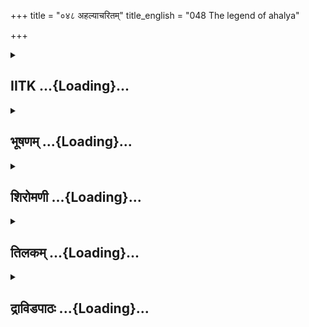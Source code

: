 +++
title = "०४८ अहल्याचरितम्"
title_english = "048 The legend of ahalya"

+++
<div caption="श्रीराम-हरिसीताराममूर्ति-घनपाठिभ्यां वचनम्" class="audioEmbed" src="https://archive.org/download/Ramayana-recitation-Sriram-harisItArAmamUrti-Ghanapaati-v2/Kanda_1/Kanda_1_BK-048-_Ahalya_Charitham.mp3"></div>

<div class="js_include collapsed" newlevelforh1="2" title="IITK" unfilled url="/purANam/rAmAyaNam/audIchya-pAThaH/iitk/1_bAlakANDam/04-mithilAyAtrA/03/048_ahalyAcharitam.md">
<details><summary><h2>IITK ...{Loading}...</h2></summary>

Having received the hospitality of king Sumati, Viswamitra, Rama and
Lakshmana travel towards Mithila. On enquiry by Rama sage Viswamitra
relates the story of Gautama's curse to Ahalya.



### श्लोकः
#### मूलम्
पृष्ट्वा तु कुशलं तत्र परस्परसमागमे।  
कथान्ते सुमतिर्वाक्यं व्याजहार महामुनिम्॥1.48.1॥

#### शब्दार्थः
तत्र there, परस्परसमागमे by mutual gettogether (each of them), सुमतिः Sumati, कुशलम् welfare, पृष्ट्वा having enquired, कथान्ते at the end of conversation, महामुनिम् addressing  great ascetic Visvamitra, वाक्यम् these words, व्याजहार spoke.

#### आङ्ग्लानुवादः
Getting together they enquired one another's health. And then Sumati spoke to the great ascetic (Viswamitra).



### श्लोकः
#### मूलम्
इमौ कुमारौ भद्रं ते देवतुल्यपराक्रमौ।  
गजसिंहगती वीरौ शार्दूलवृषभोपमौ॥1.48.2॥  
पद्मपत्रविशालाक्षौ खड्गतूणी धनुर्धरौ।  
अश्विनाविव रूपेण समुपस्थितयौवनौ॥1.48.3॥  
यदृच्छयैव गां प्राप्तौ देवलोकादिवामरौ।  
कथं पद्भ्यामिह प्राप्तौ किमर्थं कस्य वा मुने॥1.48.4॥

#### शब्दार्थः
मुने O Sage Visvamitra, ते भद्रम् prosperity to you, देवतुल्यपराक्रमौ possessed of prowess equal to that of celestial beings, गजसिंहगती possessed of the gait of elephant or a lion, वीरौ heroic, शार्दूलवृषभोपमौ resembling tiger or bull in appearance, पद्मपत्रविशालाक्षौ having expansive eyes like lotuspetals, खड्गतूणी धनुर्धरौ armed with scimitars, bows and quivers, रूपेण in beauty, अश्विनाविव like Ashvins, समुपस्थितयौवनौ attained their youth,       देवलोकात् from celestial world, यदृच्छयैव by their own free will, (casually), गाम् the earth, प्राप्तौ having reached, अमराविव like devatas, इमौ these two, कुमारौ youths, इह here, पद्भ्याम् on foot, कथम् how, किमर्थम् for what purpose, (अनु)प्राप्तौ have reached, कस्य वा to whom they belong.

#### आङ्ग्लानुवादः
"O Sage, wish you well Who are these two youths who seem to possess the  prowess of celestial beings. They walk with the gait of an elephant or a lion. They are courageous like tiger or a bull. Their large eyes are like lotuspetals. They are armed with scimitars, bows and quivers. They are young and handsome like Aswinikumaras dropped from heaven casually. Whose sons are they? How did they  come here on foot? With what purpose?



### श्लोकः
#### मूलम्
भूषयन्ताविमं देशं चन्द्रसूर्याविवाम्बरम्।  
परस्परस्य सदृशौ प्रमाणेङ्गितचेष्टितैः॥1.48.5॥  
किमर्थं च मुनिश्रेष्ठ सम्प्राप्तौ दुर्गमे पथि।  
वरायुधधरौ वीरौ श्रोतुमिच्छामि तत्त्वतः॥1.48.6॥

#### शब्दार्थः
मुनिश्रेष्ठ O Great ascetic, प्रमाणेङ्गितचेष्टितैः in personality, in expressions and gestures,  परस्परस्य each other, सदृशौ resemble, चन्द्रसूर्यौ Moon and Sun, अम्बरमिव in the sky, इमम् this, देशम् country, भूषयन्तौ adorning, वरायुधधरौ holding excellent weapons, वीरौ heroes, दुर्गमे difficult to traverse, पथि paths, किमर्थम् for what purpose, सम्प्राप्तौ have come, तत्त्वतः truly, श्रोतुम् to listen, इच्छामि I am desirous.

#### आङ्ग्लानुवादः
O Great ascetic they resemble each other in personality, expression and gestures. They adorn this land like Sun and moon in the sky holding excellent weapons. These heroes have trodden paths difficult to traverse. For what purpose have they come? I want to hear clearly".



### श्लोकः
#### मूलम्
तस्य तद्वचनं श्रुत्वा यथावृत्तं न्यवेदयत्।  
सिद्धाश्रमनिवासं च राक्षसानां वधं तथा॥1.48.7॥

#### शब्दार्थः
तस्य his, तत् वचनम् those words, श्रुत्वा having listened, सिद्धाश्रमनिवासम् च their stay at Siddha ashrama, तथा and, राक्षसानाम् rakshasas, वधम् slaying, यथावृत्तम् all that had actually happened, न्यवेदयत् related.

#### आङ्ग्लानुवादः
On hearing his words, he (Viswamitra) related all about their stay at Siddhashrama and the slaying of rakshasas.



### श्लोकः
#### मूलम्
विश्वामित्रवचश्श्रुत्वा राजा परमहर्षितः।  
अतिथी परमौ प्राप्तौ पुत्रौ दशरथस्य तौ॥1.48.8॥  
पूजयामास विधिवत्सत्कारार्हौ महाबलौ।

#### शब्दार्थः
राजा king Sumati, विश्वामित्रवचः words of Visvamitra, श्रुत्वा having listened, परमहर्षितः exceedingly delighted, परमौ distinguished, अतिथी two guests, प्राप्तौ having arrived, सत्कारार्हौ worthy of honours, महाबलौ highly valiant, तौ दशरथस्य पुत्रौ those two sons of Dasaratha, विथिवत् in accordance with tradition, पूजयामास extended hospitality.

#### आङ्ग्लानुवादः
After hearing Viswamitra, the king (Sumati) got exceedingly delighted and extended  
hospitality in accordance with tradition to the highly valiant sons of Dasaratha, the distinguished guests worthy of honour.



### श्लोकः
#### मूलम्
ततः परमसत्कारं सुमतेः प्राप्य राघवौ॥1.48.9॥  
उष्य तत्र निशामेकां जग्मतुर्मिथिलां ततः ।

#### शब्दार्थः
राघवौ Rama and Lakshmana, ततः from that, सुमतेः king Sumati, परमसत्कारम् great honours, प्राप्य having obtained, तत्र there, एकाम् one, निशाम् night, उष्य having stayed, ततः thereafter, मिथिलाम् towards Mithila, जग्मतुः set out.

#### आङ्ग्लानुवादः
The descendants of Raghu (Rama and Lakshmana) having received great honour from Sumati, stayed there one night and thereafter set out for Mithila.



### श्लोकः
#### मूलम्
तान् दृष्ट्वा मुनयस्सर्वे जनकस्य पुरीं शुभाम्॥1.48.10॥  
साधु साध्विति शंसन्तो मिथिलां समपूजयन्।

#### शब्दार्थः
सर्वे all, मुनयः ascetics, जनकस्य Janaka's, ताम् that, शुभाम् auspicious, पुरीम् city, दृष्ट्वा having seen, साधु साधु इति excellent, excellent, शंसन्तः admiring, मिथिलाम् Mithila, समपूजयन् worshipped.

#### आङ्ग्लानुवादः
All the ascetics, having seen that auspicious city of Janaka worshipfully admired Mithila saying, 'Excellent, Excellent'



### श्लोकः
#### मूलम्
मिथिलोपवने शून्यमाश्रमं दृश्य राघवः॥1.48.11॥  
पुराणं निर्जनं रम्यं पप्रच्छ मुनिपुङ्गवम्।

#### शब्दार्थः
राघवः Rama, मिथिलोपवने in a grove near Mithila, पुराणम् oldest, निर्जनम् uninhabited, रम्यम् beautiful, शून्यम् deserted, आश्रमम् hermitage, दृश्य having seen, मुनिपुङ्गवम् foremost of ascetics, पप्रच्छ enquired.

#### आङ्ग्लानुवादः
At the sight of an old uninhabited, beautiful and desolate hermitage in a grove near Mithila, the descendant of the Raghus enquired of the foremost among the ascetics  
(Viswamitra)ः



### श्लोकः
#### मूलम्
श्रीमदाश्रमसङ्काशं किन्न्विदं मुनिवर्जितम्॥1.48.12॥  
ज्ञातुमिच्छामि भगवन् कस्यायं पूर्वमाश्रमः।

#### शब्दार्थः
भगवन् O Venerable one, श्रीमत् propitious, आश्रमसङ्काशम् looking like a hermitage, मुनिवर्जितम् deserted by ascetics, इदम् this, किं नु what could be? पूर्वम् formerly, अयम् this, आश्रमः hermitage, कस्य whose?, ज्ञातुम् to know, इच्छामि I am desirous.

#### आङ्ग्लानुवादः
"O Venerable one I wish to know why this auspicios looking hermitage was deserted by ascetics? To whom did this belong in the past."



### श्लोकः
#### मूलम्
तच्छ्रुत्वा राघवेणोक्तं वाक्यं वाक्यविशारदः॥1.48.13॥  
प्रत्युवाच महातेजा विश्वामित्रो महामुनिः।

#### शब्दार्थः
वाक्यविशारदः proficient in speech, महातेजाः highly lustrous, विश्वामित्रः Visvamitra, राघवेण by Rama, उक्तम् spoken, वाक्यम् words, श्रुत्वा having listened, प्रत्युवाच replied.

#### आङ्ग्लानुवादः
Eloquent and brilliant Viswamitra, replied to the descendant of the Raghus sayingः



### श्लोकः
#### मूलम्
हन्त ते कथयिष्यामि श्रुणु तत्त्वेन राघव॥1.48.14॥  
यस्येदमाश्रमपदं शप्तं कोपान्महात्मना।

#### शब्दार्थः
राघव O Rama, महात्मना magnanimous (by whom), कोपात् out of wrath, शप्तम् cursed, इदम् this, आश्रमपदम् hermitage, यस्य whose, तत्त्वेन truthfully, ते to you, कथयिष्यामि I shall tell,  श्रृणु you may listen, हन्त oh

#### आङ्ग्लानुवादः
"O Descendant of the Raghus I shall tell all you about this hermitage cursed by the wrath of a great man.



### श्लोकः
#### मूलम्
गौतमस्य नरश्रेष्ठ पूर्वमासीन्महात्मनः॥1.48.15॥  
आश्रमो दिव्यसङ्काशस्सुरैरपि सुपूजितः।

#### शब्दार्थः
नरश्रेष्ठ O Best among men, Rama, दिव्यसङ्काशः resembling celestial hermitage, सुरैरपि even by devatas, सुपूजितः well honoured, आश्रमः hermitage, पूर्वम् formerly, महात्मनः of the illustrious, गौतमस्य आसीत् belonged to Gautama.

#### आङ्ग्लानुवादः
O Best among men this hermitage resembling a celestial retreat and wellhonoured even by devatas  once belonged to illustrious Gautama.



### श्लोकः
#### मूलम्
स चेह तप आतिष्ठदहल्यासहितः पुरा॥1.48.16॥  
वर्षपूगाननेकांश्च राजपुत्र महायशः।

#### शब्दार्थः
महायशः highly renowned, राजपुत्र prince, पुरा in ancient times, सः he, अहल्यासहितः in the  company of Ahalya, अनेकान् several, वर्षपूगान् series of years, इह here, तपः austerities, अतिष्ठत् practised.

#### आङ्ग्लानुवादः
O Highly renowned prince it was here in ancient times that Gautama in the company of Ahalya practised austerities for several years.



### श्लोकः
#### मूलम्
तस्यान्तरं विदित्वा तु सहस्राक्षश्शचीपतिः॥1.48.17॥  
मुनिवेषधरोऽहल्यामिदं वचनमब्रवीत्।

#### शब्दार्थः
शचीपतिः consort of Sachi, सहस्राक्षः Indra, तस्य his, अन्तरम् opportunity, विदित्वा having found, मुनिवेषधरः assuming the disguise of ascetic, अहल्याम् addressing Ahalya, इदम् वचनम् these words, अब्रवीत् said.

#### आङ्ग्लानुवादः
The thousandeyed Indra, consort of Sachi, having found an opportunity (during the absence of the ascetic), assumed the guise of the ascetic (Gautama) and said to Ahalyaः



### श्लोकः
#### मूलम्
ऋतुकालं प्रतीक्षन्ते नार्थिनस्सुसमाहिते।1.48.18  
सङ्गमं त्वहमिच्छामि त्वया सह सुमध्यमे॥

#### शब्दार्थः
सुसमाहिते O Highly beautiful one (with symmetrical limbs), अर्थिनः passionate seekers, ऋतुकालम् a period when women become fresh after menstruation, न प्रतीक्षन्ते would not await, सुमध्यमे O Woman beautiful waist, अहम् I, त्वया सह with you, सङ्गमम् union, इच्छामि am desiring.

#### आङ्ग्लानुवादः
'O most beautiful one those overtaken by passion would not await the completion of the menstrual period (favourable for copulation). O woman of fine waist I desire union with you.'



### श्लोकः
#### मूलम्
मुनिवेषं सहस्राक्षं विज्ञाय रघुनन्दन।1.48.19  
मतिं चकार दुर्मेधा देवराजकुतूहलात्॥

#### शब्दार्थः
रघुनन्दन O Rama, दुर्मेधाः evilintentioned, मुनिवेषम् in the guise of ascetic, सहस्राक्षम् Indra, विज्ञाय knowing, देवराजकुतूहलात् out of inclination towards the king of celestials, मतिं चकार consented.

#### आङ्ग्लानुवादः
O Delight of the Raghus the evilintentioned Ahalya, inclined towards the king of the  
celestials and  knowing him to be the thousandeyed Indra in the guise of the ascetic, consented for the union.



### श्लोकः
#### मूलम्
अथाब्रवीत् नरश्रेष्ठ कृतार्थेनान्तरात्मना।1.48.20॥  
कृतार्थाऽस्मि सुरश्रेष्ठ गच्छ शीघ्रमितः प्रभो।  
आत्मानं मां च देवेश सर्वदा रक्ष गौतमात्।1.48.21॥

#### शब्दार्थः
नरश्रेष्ठ O Foremost of men, अथ afterwards, कृतार्थेन having achieved the purpose, अन्तरात्मना whole heartedly, अब्रवीत् spoke, सुरश्रेष्ठ O Chief of celestials, कृतार्था अस्मि I have  succeeded in my desire, प्रभो O Lord, इतः from here, शीघ्रम् quickly, गच्छ go, देवेश O Lord of celestials, आत्मानं च yourself, मां च also me, सर्वदा in all respects, गौतमात् from Gautama, रक्ष protect.

#### आङ्ग्लानुवादः
O Foremost of men with her heart's desire fulfilled, Ahalya saidः "O Chief of the  
celestials I'm satisfied. O Lord, quit this placeः O Lord of cthe gods, protect yourself and also me from Gautama in all respects."



### श्लोकः
#### मूलम्
इन्द्रस्तु प्रहसन् वाक्यमहल्यामिदमब्रवीत्।  
सुश्रोणि परितुष्टोऽस्मि गमिष्यामि यथाऽगतम्।1.48.22॥

#### शब्दार्थः
इन्द्रस्तु Indra, प्रहसन् smilingly, अहल्याम् addressing Ahalya, इदम् वाक्यम् these words, अब्रवीत् spoke, सुश्रोणि one with lovely hips, परितुष्टः अस्मि I am gratified, यथागतम् in the way I have come, गमिष्यामि I shall go.

#### आङ्ग्लानुवादः
Indra smilingly said to Ahalya, 'O One with lovely hips, I am  gratified. I shall go away the way I have come'.



### श्लोकः
#### मूलम्
एवं सङ्गम्य तु तया निश्चक्रामोटजात्ततः॥  
स सम्भ्रमात्त्वरन् राम शङ्कितो गौतमं प्रति।1.48.23॥

#### शब्दार्थः
राम O Rama, एवम् in this way, तया with her, सङ्गम्य having united, सः he, सम्भ्रमात् out of fear, त्वरन् quickly, गौतमं प्रति about Gautama, शङ्कितः having apprehension, उटजात्    (ततः) from leafy hut, निश्चक्राम came out.

#### आङ्ग्लानुवादः
O Rama he (Indra) came out of the leafhut quickly after his union with her, apprehensive of Gautama.



### श्लोकः
#### मूलम्
गौतमं तं ददर्शाथ प्रविशन्तं महामुनिम्।  
देवदानवदुर्धर्षं तपोबलसमन्वितम्॥1.48.24॥  
तीर्थेंदकपरिक्लिन्नं दीप्यमानमिवानलम्।  
गृहीतसमिधं तत्र सकुशं मुनिपुङ्गवम्॥1.48.25॥

#### शब्दार्थः
अथ subsequently, देवदानवदुर्धर्षम् unassilable by devatas and danavas, तपोबलसमन्वितम् endowed with power of ascetism, तीर्थेंदकपरिक्लिन्नम् drenched with by sacrifical waters, अनलमिव like flaming fire, दीप्यमानम् shining, गृहीतसमिधम् carrying sacrificial fuel sticks,  सकुशम् along with Kusha grass, मुनिपुङ्गवम् preeminent among sages, गौतमं महामुनिम् great ascetic Gautama, तत्र there, प्रविशन्तम् entering, ददर्श beheld.

#### आङ्ग्लानुवादः
Subsequently, Indra beheld the great ascetic Gautama, unassailable by devatas and danavas, endowed with the power of ascetism, drenched with sacrifical waters,  shining like flaming fire, carrying sacrificial firewood and Kusha grass and preeminent  among sages, entering that leaf hut.



### श्लोकः
#### मूलम्
दृष्ट्वा सुरपतिस्त्रस्तो विवर्णवदनोऽभवत्।  
अथ दृष्ट्वा सहस्राक्षं मुनिवेषधरं मुनिः॥1.48.26॥  
दुर्वृत्तं वृत्तसम्पन्नो रोषाद्वचनमब्रवीत्।

#### शब्दार्थः
सुरपतिः Devendra, दृष्ट्वा having seen, त्रस्तः afraid of, विवर्णवदनः pale faced, अभवत् became, अथ thereafter, वृत्तसम्पन्नः wellbehaved, मुनिः sage, मुनिवेषधरम् in the guise of an ascetic, दुर्वुत्तम् illbehaved, सहस्राक्षम् Indra, दृष्ट्वा having seen, रोषात् with  enrangement, वचनम् words, अब्रवीत् spoke.

#### आङ्ग्लानुवादः
On seeing him, the face of the Lord of the gods (Indra) turned pale with fear. Having seen the wicked Indra with a thousandeyed in the guise of an ascetic the gentle sage Gautama got enraged and saidः



### श्लोकः
#### मूलम्
मम रूपं समास्थाय कृतवानसि दुर्मते॥1.48.27॥  
अकर्तव्यमिदं तस्माद्विफलस्त्वं भविष्यसि।

#### शब्दार्थः
दुर्मते O Wicked natured one, मम my, रूपम् form, समास्थाय assuming, इदम् this, अकर्तव्यम्  an act which should not be done, कृतवान् असि have done, तस्मात् for that reason, त्वम् you, विफलः devoid of scrotum, भविष्यसि will become.

#### आङ्ग्लानुवादः
"O Wicked natured one assuming my form you have done a forbidden act. For that reason you shall be devoid of  scrotum.



### श्लोकः
#### मूलम्
गौतमेनैवमुक्तस्य सरोषेण महात्मना॥1.48.28॥  
पेततुर्वृषणै भूमौ सहस्राक्षस्य तत्क्षणात्।

#### शब्दार्थः
सरोषेण with wrath, महात्मना by the eminent, गौतमेन by Gautama, एवम् in  this way, उक्तस्य have been uttered, सहस्राक्षस्य Indra, वृषणौ testacles, तत्क्षणात् immediately, भूमौ on earth, पेततुः dropped.

#### आङ्ग्लानुवादः
Cursed thus out of anger by eminent Gautama the  testicles of Indra immediately dropped down on the earth.



### श्लोकः
#### मूलम्
तथा शप्त्वा स वै शक्रमहल्यामपि शप्तवान्॥1.48.29॥  
इह वर्षसहस्राणि बहूनि त्वं निवत्स्यसि।  
वायुभक्षा निराहारा तप्यन्ती भस्मशायिनी॥1.48.30॥  
अदृश्या सर्वभूतानां आश्रमेऽस्मिन्निवत्स्यसि।

#### शब्दार्थः
सः he (the sage), शक्रम् that Indra, तथा in that manner, शप्त्वा having cursed, अहल्यामपि Ahalya also, शप्तवान् had cursed, त्वम् you, इह here, बहूनि many, वर्षसहस्राणि thousands of years, निवत्स्यसि you will live here, वायुभक्षा subsisting on air, निराहारा without food, भस्मशायिनी lying on ashes, तप्यन्ती doing penance, सर्वभूतानाम् to all being, अदृश्या invisible,  अस्मिन् in this, आश्रमे Ashrama, निवत्स्यति you will stay on.

#### आङ्ग्लानुवादः
Having thus cursed Indra, he also cursed Ahalyaः 'You will be staying here for thousands of years without food and subsisting on air, lying down in ashes, doing penance, without being seen by any living beings in this ashrama'.



### श्लोकः
#### मूलम्
यदा चैतद्वनं घोरं रामो दशरथात्मजः॥1.48.31॥  
आगमिष्यति दुर्धर्षस्तदा पूता भविष्यसि।

#### शब्दार्थः
दशरथात्मजः son of Dasaratha, दुर्धर्षः unassailable, रामः Rama, यदा when, घोरम् dreadful,  एतत् वनम् this forest, आगमिष्यति will come, तदा then, पूता भविष्यसि you will be purified.

#### आङ्ग्लानुवादः
'When the son of Dasaratha, the unassailable Rama enters this dreadful forest, you will be cleansed (of this sin)'.



### श्लोकः
#### मूलम्
तस्यातिथ्येन दुर्वुत्ते लोभमोहविवर्जिता॥1.48.32॥  
मत्सकाशे मुदा युक्ता स्वं वपुर्धारयिष्यसि।

#### शब्दार्थः
दुर्वुत्ते O Wicked natured one, तस्य forhim (Rama), आतिथ्येन by offering hospitality, लोभमोह      विवर्जिता without covetousness and passion, मुदा with joy, युक्ता endowed, मत्सकाशे in my proximity, स्वम् your present, वपुः body, धारयिष्यसि you will regain (assume).

#### आङ्ग्लानुवादः
'O Wickednatured one by offering hospitality to Rama, without covetousness and passion, you will happily live with me by regaining your present form'.



### श्लोकः
#### मूलम्
एवमुक्त्वा महातेजा गौतमो दुष्टचारिणीम्॥1.48.33॥  
इममाश्रममुत्सृज्य सिद्धचारणसेविते।  
हिमवच्छिखरे पुण्ये तपस्तेपे महातपाः॥1.48.34॥

#### शब्दार्थः
महातेजाः highly powerful, महातपाः sage having rigid austerities, गौतमः Gautama, दुष्टचारिणीम् possessing bad character, एवम् in this way, उक्त्वा having spoken, इमम् this, आश्रमम् hermitage, उत्सृज्य abandoning, सिद्धचारणसेविते served by Siddhas and Charins, पुण्ये holy, हिमवच्छिखरे peaks of Himavat mountain, तपः austerities, तेपे performed.

#### आङ्ग्लानुवादः
"Highly powerful Gautama who had performed rigid austerities thus cursed the wicked Ahalya and left this hermitage, for the peaks of Himavat mountain served by siddhas and charanas. Here he performed austerities"(said Viswamitra).  

### समाप्तिः
 श्रीमद्रामायणे वाल्मीकीय आदिकाव्ये बालकाण्डे अष्टचत्वारिंशस्सर्गः॥  
Thus ends the fortyeighth sarga of Balakanda of the holy Ramayana the first epic composed by sage Valmiki.

</details>
</div>
<div class="js_include collapsed" newlevelforh1="2" title="भूषणम्" unfilled url="/purANam/rAmAyaNam/audIchya-pAThaH/TIkA/bhUShaNa_iitk/1_bAlakANDam/04-mithilAyAtrA/03/048_ahalyAcharitam.md">
<details><summary><h2>भूषणम् ...{Loading}...</h2></summary>



पृष्ट्वा तु कुशलं तत्र परस्परसमागमे ।  

कथान्ते सुमतिर्वाक्यं व्याजहार महामुनिम्  ॥  १।४८।१  ॥   

अथ रामस्य परमपावनत्वं दर्शयत्यष्टचत्वारिंशे--पृष्ट्वा त्वित्यादि ।
परस्परेत्यविभक्तिकनिर्देशः । परस्परं कुशलं पृष्ट्वा कथान्ते तदुत्तरान्ते
इति योजना  ॥  १।४८।१  ॥   

  

इमौ कुमारौ भद्रं ते देवतुल्यपराक्रमौ ।  

गजसिंहगती वीरौ शार्दूलवृषभोपमौ  ॥  १।४८।२  ॥   

पद्मपत्रविशालाक्षौ ख्ाड्गतूणीधनुर्द्धरौ ।  

अश्विनाविव रूपेण समुपस्थितयौवनौ  ॥  १।४८।३  ॥   

यदृच्छयैव गां प्राप्तौ देवलोकादिवामरौ ।  

कथं पद्भ्यामिह प्राप्तौ किमर्थं कस्य वा मुने  ॥  १।४८।४  ॥   

भूषयन्ताविमं देशं चन्द्रसूर्याविवाम्बरम् ।  

परस्परस्य सदृशौ प्रमाणेङ्गितचेष्टितैः  ॥  १।४८।५  ॥   

किमर्थं च नरश्रेष्ठौ सम्प्राप्तौ दुर्गमे पथि ।  

वरायुधधरौ वीरौ श्रोतुमिच्छामि तत्त्वतः  ॥  १।४८।६  ॥   

इमावित्यादिपञ्चश्लोकी । इमौ कुमारौ को ऽयं कुमारभाव इति विस्मयते ।
दृष्टिदोषो माभूदित्याह--भद्रं त इति । देवतुल्यपराक्रमौ
संस्थानविशेषदर्शनेन नूनमेतौ विष्णुतुत्यपराक्रमाविति मन्यामहे । गजसिंहगती
वीरौ शार्दूलवृषभोपमौ । चतुर्गतित्वमुच्यते, गाम्भीर्यगमने गजतुल्यौ,
पराभिभवनार्हगमने सिंहतुल्यौ, भयङ्करगमने शार्दूलतुल्यौ, सगर्वगमने
वृषभसदृशावित्यर्थः । विशेषेण रावयतः शत्रूनिति वीरौ, अनुभवितृ़णां
विरोधिनिवर्तकावित्यर्थः । पद्मपत्रविशालाक्षौ द्रष्टृ़णामाकर्षकावयवविशेषौ
। नयनसौन्दर्यं हि लावण्यपरमकाष्ठा । खड्गतूणीधनुर्धराविति आभरणकोटौ
आयुधकोटौ च एषामन्तर्भावः । अश्विनाविव रूपेण--रूपवत्सु अश्विनौ प्रसिद्धौ
। रूपेणासाधारणधर्मेण ताविवस्थितौ । समुपस्थितयौवनौ रूपानुरूपं
प्रादुर्भवद्यौवनौ । यदृच्छयैव भाग्यवशादेव । देवलोकाद् गां भुवं प्राप्तौ
अमरौ कौचिद्देवविशेषाविव स्थितौ, तेजसा देवकुमारतुल्यावित्यर्थः ।
एतत्तेजोविशेषविलोकनेनैतौ मर्त्यावपि अमर्त्याविति प्रतिभातीति भावः । कथं
पद्भ्याम् इह प्राप्तौ अतीव कोमलाभ्यां पद्भ्यामिह दुर्गमे पथि कथं
प्राप्तावित्युदरं परिस्पृशति । किमर्थम्
एतद्रूपदर्शनेनैवावाप्तसमस्तकामाविति निश्चिनुमः, कस्य वा पुत्रावित्यर्थः
। यद्वा कस्य पुरुषस्य कतमप्रयोजनाय इह प्राप्तावित्यर्थः । मुने सर्वज्ञो
भवान् इममर्थं जानात्येवेत्यर्थः । चन्द्रसूर्यावम्बरमिव इमं देशं भूषयन्तौ
शैत्यप्रतापाभ्यामुभावपि चन्द्रसूर्यतुल्यौ । अयं लोको विष्णुपदमासीदिति
भावः । भूषयन्तौ निजतेजसेति भावः । प्रमाणं शरीरौन्नत्यादि, इङ्गितं
अन्तर्गतभावसूचकस्मितादि, चेष्टितं गमनभाषणविलोकनादि एतैः परस्परसदृशौ
तुल्यपुरुषान्तराभावात् । नरश्रेष्ठावपि दुर्गमे पथि किमर्थं सम्प्राप्तौ ।
पूर्वं पद्भ्यां कथं प्राप्तावित्युक्तम्, सम्प्रति दुर्गमं वनं किमर्थं
प्राप्तावित्युच्यते । वरायुधधरौ आयुधश्रेष्ठधनुरादिधरौ, पूर्वमाभरणान्वयेन
खड्गादिकमुक्तम् । इदानीं तान्येवायुधतयोच्यन्ते । यद्वा पूर्वोक्तानां
वरायुधत्वमुच्यते । वीरौ वीर्ययुक्तौ । पूर्वं वीरशब्दो ऽन्यथा व्याख्यातः
। श्रोतुमिछामि तत्त्वतः, यद्यपि राजपुत्रौ कस्यचिद्विघ्नस्य शान्तये
आगताविति सामान्यतो जानामि तथापि विशेषतो ज्ञातुमिच्छामीत्यर्थः  ॥  १।४८।२६
 ॥   

  

तस्य तद्वचनं श्रुत्वा यथावृत्तं न्यवेदयत् ।  

सिद्धाश्रमनिवासं च राक्षसानां वधं तथा  ॥  १।४८।७  ॥   

तस्येति । स्वस्य सिद्धाश्रमनिवासं तत्र स्वयज्ञविघ्नकरराक्षसानामेताभ्यां
वधम्, चकारादिमौ दशरथकुमारौ हरधनुर्दर्शनाय मिथिलां गच्छत
इत्येतत्समुच्चीयते । एतत्सर्वं यथावृत्तमब्रवीदिति योजना  ॥  १।४८।७  ॥   

  

विश्वामित्रवचः श्रुत्वा राजा परमहर्षितः ।  

अतिथी परमौ प्राप्तौ पुत्रौ दशरथस्य तौ ।  

पूजयामास विधिवत् सत्कारार्हौ महाबलौ  ॥  १।४८।८  ॥   

विश्वामित्रेति सार्द्धश्लोकः  ॥  १।४८।८  ॥   

  

ततः परमसत्कारं सुमतेः प्राप्य राघवौ ।  

उष्य तत्र निशामेकां जग्मतुर्मिथिलां ततः  ॥  १।४८।९  ॥   

तत इति । उष्य उषित्वा । ततः प्रातःकाले । मिथिलां प्रति इति शेषः  ॥ 
१।४८।९  ॥   

  

तान् दृष्ट्वा मुनयः सर्वे जनकस्य पुरीं शुभाम् ।  

साधु साध्विति शंसन्तो मिथिलां समपूजयन्  ॥  १।४८।१०  ॥   

तानिति । तान् मिथिलां प्रति प्रस्थितान् रामादीन् । पूजाप्रकारः साधु
साध्विति  ॥  १।४८।१०  ॥   

  

मिथिलोपवने तत्र आश्रमं दृश्य राघवः ।  

पुराणं निर्जनं रम्यं पप्रच्छ मुनिपुङ्गवम्  ॥  १।४८।११  ॥   

मिथिलेति । मिथिलाया उप समीपे वर्तमानं वनं मिथिलोपवनं तस्मिन् ।
शून्यम्(?) उटजसंस्थानरहितम् । दृश्य दृष्ट्वा  ॥  १।४८।११  ॥   

  

श्रीमदाश्रमसङ्काशं किं न्विदं मुनिवर्ज्जितम् ।  

श्रोतुमिच्छामि भगवन् कस्यायं पूर्व आश्रमः  ॥  १।४८।१२  ॥   

श्रीमदिति । आश्रमसङ्काशम् आश्रमवद्भासमानम् । किन्विदमित्यस्य विवरणं
कस्यायमिति  ॥  १।४८।१२  ॥   

  

तच्छ्रुत्वा राघवेणोक्तं वाक्यं वाक्यविशारदः ।  

प्रत्युवाच महातेजा विश्वामित्रो महामुनिः  ॥  १।४८।१३  ॥   

तदिति  ॥  १।४८।१३  ॥   

  

हन्त ते कथयिष्यामि शृणु तत्त्वेन राघव ।  

यस्यैतदाश्रमपदं शप्तं कोपान्महात्मना  ॥  १।४८।१४  ॥   

हन्तेति । अहल्यानुग्रहहेतुकालस्मृतिजसन्तोषे हन्तेति । महात्मना
कोपाच्छप्तं प्राप्तशापम् । इदमाश्रमपदं यस्य भवति तं कथयिष्यामि तत्त्वेन
शृणु  ॥  १।४८।१४  ॥   

  

गौतमस्य नरश्रेष्ठ पूर्वमासीन्महात्मनः ।  

आश्रमो दिव्यसङ्काशः सुरैरपि सुपूजितः  ॥  १।४८।१५  ॥   

गौतमस्येति । दिव्यसङ्काशः दिव्यत्वेन भासमानः  ॥  १।४८।१५  ॥   

  

स चेह तप आतिष्ठदहल्यासहितः पूरा ।  

वर्षपूगाननेकांश्च राजपुत्र महायशः  ॥  १।४८।१६  ॥   

स चेति । वर्षपूगान् वर्षसमूहान्  ॥  १।४८।१६  ॥   

  

तस्यान्तरं विदित्वा तु सहस्राक्षः शचीपतिः ।  

मुनिवेषधरो ऽहल्यामिदं वचनमब्रवीत्  ॥  १।४८।१७  ॥   

तस्येति । अन्तरं मुनिरहितकालम् । मुनिवेषधरः गौतमवेषधरः  ॥  १।४८।१७  ॥   

  

ऋतुकालं प्रतीक्षन्ते नार्थिनः सुसमाहिते ।  

सङ्गमं त्वहमिच्छामि त्वया सह सुमध्यमे  ॥  १।४८।१८  ॥   

ऋत्विति । ऋतुकालं "षोडशर्तुर्निशास्त्रीणाम्" इत्युक्तकालम् । अर्थिनः
कामाद्भोगार्थिनः । अनृतुकालत्वान्नायमवसर इत्यहल्यया
प्रतिषिद्धमित्यवगम्यते । सुसमाहिते सम्यक् ब्रह्मणा निर्मिते
अतिसुन्दरीत्यर्थः  ॥  १।४८।१८  ॥   

  

मुनिवेषं सहस्राक्षं विज्ञाय रघुनन्दन ।  

मतिं चकार दुर्मेधा देवराजकुतूहलात्  ॥  १।४८।१९  ॥   

मुनीति । सहस्राक्षं विज्ञाय कदाचिदपि मुनिनैवमर्थनाभावादन्यस्यात्र
प्रवेष्टुमशक्तेरिन्द्रस्यैवात्मनि बहुकालमभिलाषश्रवणाच्चेति भावः  ॥ 
१।४८।१९  ॥   

  

अथाब्रवीत्सुरश्रेष्ठं कृतार्थेनान्तरात्मना ।  

कृतार्थास्मि सुरश्रेष्ठ गच्छ शीघ्रमितः प्रभो  ॥  १।४८।२०  ॥   

अथेति । कृतार्थेन सन्तुष्टेनेत्यर्थः । अन्तरात्मना मनसा उपलक्षिता  ॥ 
१।४८।२०  ॥   

  

आत्मानं मां च देवेश सर्वदा रक्ष मानद ।  

इन्द्रस्तु प्रहसन् वाक्यमहल्यामिदमब्रवीत्  ॥  १।४८।२१  ॥   

आत्मानमिति । रक्ष अप्रकाशगमनादिति भावः  ॥  १।४८।२१  ॥   

  

सुश्रोणि परितुष्टो ऽस्मि गमिष्यामि यथागतम्  ॥  १।४८।२२  ॥   

सुश्रोणीत्यर्द्धम्  ॥  १।४८।२२  ॥   

  

एवं सङ्गम्य तु तया निश्चक्रामोटजात्ततः ।  

स सम्भ्रमात्त्वरन् राम शङ्कितो गौतमं प्रति  ॥  १।४८।२३  ॥   

एवमिति । सः इन्द्रः सम्भ्रमात् भयात् "सम्भ्रमो ह्यादरे भये" इति निघण्टुः
। शङ्कितः शङ्कावान्  ॥  १।४८।२३  ॥   

  

गौतमं स ददर्शाथ प्रविशन्तं महामुनिम् ।  

देवदानवदुर्द्धर्षं तपोबलसमन्वितम्  ॥  १।४८।२४  ॥   

तीर्थोदकपरिक्लिन्नं दीप्यमानमिवानलम् ।  

गृहीतसमिधं तत्र सकुशं मुनिपुङ्गवम्  ॥  १।४८।२५  ॥   

गौतममिति श्लोकद्वयम् । अथ उटजान्निष्क्रमणकाल एव । परिक्लिन्नं
स्नात्वागतमित्यर्थः । तत्र आश्रमे  ॥  १।४८।२४,२५  ॥   

  

दृष्ट्वा सुरपतिस्त्रस्तो विवर्णवदनो ऽभवत्  ॥  १।४८।२६  ॥   

दृष्ट्वेत्यर्द्धम् । विवर्णवदनः शुष्कमुखः  ॥  १।४८।२६  ॥   

  

अथ दृष्ट्वा सहस्राक्षं मुनिवेषधरं मुनिः ।  

दुर्वृत्तं वृत्तसम्पन्नो रोषाद्वचनमब्रवीत्  ॥  १।४८।२७  ॥   

अथेति । मुनिवेषधरं स्ववेषधरम्  ॥  १।४८।२७  ॥   

  

मम रूपं समास्थाय कृतवानसि दुर्मते ।  

अकर्तव्यमिदं तस्माद्विफलस्त्वं भविष्यसि  ॥  १।४८।२८  ॥   

ममेति । स्वभार्यासङ्गमस्य दुःशीलत्वेनावाच्यत्वादिदमित्याहविफलः विगतवृषणः
। "लाभनिष्पत्तिभोगेषु बीजे फाले धने फलम्" इति निघण्टुः  ॥  १।४८।२८  ॥   

  

गौतमेनैवमुक्तस्य सरोषेण महात्मना ।  

पेततुर्वृषणौ भूमौ सहस्राक्षस्य तत्क्षणात्  ॥  १।४८।२९  ॥   

गौतमेनेति  ॥  १।४८।२९  ॥   

  

तथा शप्त्वा स वै शक्रमहल्यामपि शप्तवान् ।  

इह वर्षसहस्राणि बहूनि त्वं निवत्स्यसि  ॥  १।४८।३०  ॥   

तथेति  ॥  १।४८।३०  ॥   

  

वायुभक्षा निराहारा तप्यन्ती भस्मशायिनी ।  

अदृश्या सर्वभूतानामाश्रमे ऽस्मिन्निवत्स्यसि  ॥  १।४८।३१  ॥   

कथं निवासमात्रस्य शापत्वमिति तद्विवृणोति--वायुभक्षेति । निराहारा
अन्नपानादिरहिता । तप्यन्ती तप्यमाना । भस्मशायिनी भस्मशयना । अत्र
बुद्धिपूर्वकव्यभिचारस्य विधीयमानं प्रायश्चितं शापापदेशेनोच्यते । एवं
व्यक्ततया वाल्मीकिवचने स्थिते शैली भवेति शापो रामपादस्पर्शात्
शिलात्वमुक्तिरिति पुराणकथा कल्पान्तरवृत्तमनुसृत्येतिबोध्यम्  ॥  १।४८।३१
 ॥   

  

यदा चैतद्वनं घोरं रामो दशरथात्मजः ।  

आगमिष्यति दुर्द्धर्षस्तदा पूता भविष्यसि  ॥  १।४८।३२  ॥   

यदेति । पूता भविष्यसि, तत्पादपरागस्पर्शादिति भावः । एतेन
बहुवर्षप्रायश्चित्तकरणमपि भगवत्पादरेणुस्पर्शस्य कलां नार्हतीत्युक्तम्  ॥ 
१।४८।३२  ॥   

  

तस्यातिथ्येन दुर्वृत्ते लोभमोहविवर्जिता ।  

मत्सकाशे मुदा युक्ता स्वं वपुर्धारयिष्यसि  ॥  १।४८।३३  ॥   

पूतत्वे ऽपि पूर्वरूपप्राप्तिस्तत्पादपूजां विना न सम्भवतीत्याह--तस्येति ।
मत्सकाशे मत्समीपे, स्थितेति शेषः । स्वं वपुः दृश्यं वपुः । केचिदिदं
श्लोकद्वयं प्रक्षिप्तमित्याहुः । तन्न, ऽस्मरन्ती गौतमवचःऽ
इत्याद्युत्तरसर्गवचनविरोधात्  ॥  १।४८।३३  ॥   

  

एवमुक्त्वा महातेजा गौतमो दुष्टचारिणीम् ।  

इममाश्रममुत्सृज्य सिद्धचारणसेविते ।  

हिमवच्छिखरे रम्ये तपस्तेपे महातपाः  ॥  १।४८।३४  ॥   

इत्यार्षे श्रीरामायणे वाल्मीकीये आदिकाव्ये बालकाण्डे अष्टचत्वारिंशः
सर्गः  ॥  ४८  ॥   

एवमिति सार्द्धश्लोकः । तपस्तेपे तच्छापकृतपापप्रायश्चित्तार्थम्  ॥ 
१।४८।३४  ॥   

इति श्रीगोविन्दराजविरचिते श्रीरामायणभूषणे मणिमञ्जीराख्याने
बालकाण्डव्याख्याने ऽष्टचत्वारिंशः सर्गः  ॥  ४८  ॥   

  



</details>
</div>
<div class="js_include collapsed" newlevelforh1="2" title="शिरोमणी" unfilled url="/purANam/rAmAyaNam/audIchya-pAThaH/TIkA/shiromaNI_iitk/1_bAlakANDam/04-mithilAyAtrA/03/048_ahalyAcharitam.md">
<details><summary><h2>शिरोमणी ...{Loading}...</h2></summary>



कुशलप्रश्नानन्तरकालिकं वृत्तमाह पृष्ट्वेति । तत्र विशालायां कुशलं
पृष्ट्वा परस्परसमागमे याः कथा उक्तिप्रत्युक्तयस्तासामन्ते अवसाने एव
सुमतिः विशालाधिपतिः महामुनिं विश्वामित्रं वाक्यं व्याजहार । तुशब्द
एवार्थे  ॥  १।४८।१  ॥   

  

तद्व्याहरणमेवाह इमावित्यादिपञ्चभिः श्लोकैः । हे मुने देवतुल्यपराक्रमौ
देवतुल्यपराक्रमवत्तया लक्ष्यमाणौ किञ्च देवौ क्रीडाशीलौ तुल्यपराक्रमौ
परस्परं सदृशपराक्रमवत्तया प्रतीयमानौ तावेव ताविति कर्मधारयः गजसिंहगती
गजसिंहनिष्ठमन्दाप्रतिहतगमनसदृशगमनवत्तया प्रतीयमानौ शार्दूलवृषभोपमौ
शार्दूलवृषभनिष्ठदुर्धर्षत्वोन्नतस्कन्धत्वसदृशदुर्धर्षत्वोन्नतस्कन्धत्ववत्तया
प्रतीयमानौ  ॥  १।४८।२  ॥   

  

पद्मपत्रविशालाक्षौ पद्मपत्रद्विशाले अक्षिणी ययोस्तौ खड्गतूणीधनुर्धरौ
खड्गतूणीधनूंषि धरतस्तौ कर्मणः शेषत्वविवक्षया कर्मण्यणितिशास्त्राविषयतया
गदाधरवत् पचाद्यच रूपेण अश्विनाविव  

अश्विनिष्ठरूपप्रतियोगिकसादृश्यविशिष्टरूप वत्तया प्रतीयमानावित्यर्थः ।
समुपस्थितयौवनौ सम्प्राप्तयौवनावस्थाकौ  ॥  १।४८।३  ॥   

  

यदृच्छया स्वेच्छयैव देवलोकात्सम्प्राप्तौ अमराविव देवलोकात्
यदृच्छासम्प्राप्तामरप्रतियोगिकसादृश्यविशिष्टौ इमौ वीरौ कुमारौ इह
पद्भ्यां कथं प्राप्तौ किमर्थं कमर्थमुद्दिश्य च प्राप्तौ कस्य
किंनिरूपितसम्बन्धवन्तौ ते भद्रं कल्याणम् । एतेन मत्पृष्टं द्रुतं
ब्रूहीति व्यञ्जितम् । त्रयाणामेकत्रान्वयः । वाशब्दश्चार्थे  ॥  १।४८।४
 ॥   

  

उत्तरविलम्बं ज्ञात्वातिशुश्रूषया भङ्ग्यन्तरेण वर्णयन् पुनस्तदेव पृच्छति
भूषयन्तावित्यादिश्लोकद्वयेन । चन्द्रसूर्यावम्बरमिव इमं देशं भूषयन्तौ
प्रमाणेङ्गितचेष्टितैः प्रमाणं शरीरेयत्ता इङ्गितमन्तर्व्यापारः चेष्टितं
बहिरिन्द्रियव्यापारः एतै परस्परस्य सदृशौ एतेन वास्तवोपमानान्तराभावः
सूचितः  ॥  १।४८।५  ॥   

  

किमर्थमिति । नरश्रेष्ठौ नरवरौ वरायुधधरौ वीरौ दुर्गमे पथि किमर्थं
सम्प्राप्ताविति तत्त्वतः श्रोतुमिच्छामि । द्वयोरेकत्रान्वयः । एतेन
स्वभाग्यातिशयो ऽनुमित इति व्यक्तम्  ॥  १।४८।६  ॥   

  

तस्येति । तस्य विशालाधिपतेः सुमतेस्तद्वचनं श्रुत्वा सिद्धाश्रमनिवासं
राक्षसानां तद्वधं च यथावृत्तमेव न्यवेदयत् विश्वामित्र इति शेषः ।
एकश्चकार एवार्थे  ॥  १।४८।७  ॥   

  

विश्वामित्रेति । विश्वामित्रवचः श्रुत्वा परमहर्षितः परमहर्षं प्राप्तो
राजा विशालाधिपतिः सुमतिः परमौ उत्तमौ सत्कारार्हौ सत्कृतियोग्यौ महाबलौ
प्राप्तौ समीपमागतौ दशरथस्य पुत्रौ तौ रामलक्ष्मणौ अतिथी विधिवत्पूजयामास ।
सार्धश्लोक एकान्वयी  ॥  १।४८।८,९  ॥   

  

तत इति । ततः सुमतिकृतपूजानन्तरं सुमतेः परमसत्कारं प्राप्य तत्र एकां
निशामुष्य उषित्वा राघवौ रामलक्ष्मणौ ततः विशालातः मिथिलां जग्मतुः । आर्षो
ल्यप्  ॥  १।४८।१०  ॥   

  

तामिति । जनकस्य शुभां पुरीं तां मिथिलां दृष्ट्वा साधु साधु इति शंसन्तः
सर्वे मुनयः समपूजयन् प्राशंसन्  ॥  १।४८।११  ॥   

  

मिथिलोपवन इति । तत्र तस्मिन्समये पुराणं निर्जनं जनरहितं रम्यमाश्रमं
मिथिलोपवने मिथिलासमीपवर्तिवनप्रदेशे दृश्य दृष्ट्वा राघवो रामः
मुनिपुङ्गवं विश्वामित्रं पप्रच्छ  ॥  १।४८।१२  ॥   

  

तत्प्रश्नमेवाह श्रीमदिति । श्रीमत् शोभाविशिष्टमाश्रमसङ्काशं
मुनिनिवासवत्प्रतिभासमानं मुनिवर्जितमिदं किं नु आश्रमः आश्रमभिन्नो वेति
भावः । आद्यं निश्चित्य पृच्छति हे भगवन् पूर्वे पूर्वस्मिन्काले अयमाश्रमः
कस्येति श्रोतुमहमिच्छामि तद्वदेत्यर्थः  ॥  १।४८।१३  ॥   

  

तदिति । राघवेणोक्तं तद्वाक्यं वाक्यविशारदः गहातेजाः महामुनिः
विश्वामित्रः श्रुत्वा प्रत्युवाच  ॥  १।४८।१४  ॥   

  

तत्प्रतिवचनमेवाह हन्तेत्यादिभिः । हे राघव कोपात् शप्तं महात्मनो यस्यैतत्
आश्रमपदं आसमन्ताद्भावेन श्रमो यस्मात् व्यवस्थाश्रवणमात्रेण
अतिखेदप्रापकमित्यर्थः तदेव पदं स्थानं तमहं तत्त्वेन ते कथयिष्यामि हन्त
अतः श्रृणु  ॥  १।४८।१५  ॥   

  

प्रतिज्ञातमाह गौतमेत्यादिभिः । हे नरश्रेष्ठ दिव्यसङ्काशः दिव्यत्वेन
प्रतिभासमानः अत एव सुरैरपि सुपूजितः अयमाश्रमः महात्मनः गौतमस्य
पूर्वमासीत्  ॥  १।४८।१६  ॥   

  

तदेव विशदयन्नाह स चेति । हे राजपुत्र हे महायशः हे राम अहल्यासहितः स
गौतमः इह मिथिलोपवने एक अनेकानि वर्षपूगानि वर्षसमूहान् पुरा पूर्वं तपः
आतिष्ठत् । च शब्द एवार्थे  ॥  १।४८।१७  ॥   

  

तस्येति । तस्य गौतमस्य अन्तरं स्नानादिगमनेन व्यवधानं विदित्वा ज्ञात्वैव
मुनिवेषधरः  

शचीपतिः सहस्राक्षः इन्द्रः अहल्यामिदं वचनमब्रवीत् । अथशब्द एवार्थे एकस्य
यौगिकत्वस्वीकारान्न पौनरुक्त्यम्  ॥  १।४८।१८  ॥   

  

तद्वचनमेवाह ऋतुकालमिति । हे सुसमाहिते एकाग्रचित्ते अर्थिनः रतिकामा जनाः
ऋतुकुलं शास्त्रोक्तरतिविहितसमयं न प्रतीक्षन्ते अतः हे सुमध्यमे त्वया सह
सङ्गमं रतिमहमिच्छामि । एतेन तदानीं तस्याः रतिनिषिद्धकालः संस्थित इति
ध्वनितं तेन रतिकालो नास्तीति पूर्वमहल्यया निवारितमिति व्यक्तम् । तुशब्दो
हेत्वर्थे  ॥  १।४८।१९  ॥   

  

मुनिवेष इति । हे रघुनन्दन मुनिवेषं गौतमवेषधारिणं सहस्राक्षमिन्द्रं
विज्ञाय दुर्मेधा अहल्या देवराजकुतूहलात् स मां वाञ्छतीति जातोत्साहात्
देवराजाभिलाषातिशयाद्वा मतिं रतिविषयकनिश्चयं चकार  ॥  १।४८।२०  ॥   

  

अथेति । अथ रत्यनन्तरं कृतार्थेनान्तरात्मना मनसा
सुरश्रेष्ठमिन्द्रमब्रवीत् । तद्वचनमेवाह हे सुरश्रेष्ठ हे प्रभो अहं
कृतार्थास्मि अतः इतः स्थानात् शीघ्रं गच्छ  ॥  १।४८।२१  ॥   

  

शीघ्रगमने प्रयोजनं वदन्ती आह आत्मानमिति । हे देवेश आत्मानं मां च सर्वथा
सर्वप्रकारेण रक्ष गौतमादिति शेषः । एतेन गौतमदृष्टिपथगश्चेत्त्वं भविष्यसि
तर्हि तच्छापेन मम तव च विध्वंसो भविष्यतीति ध्वनितम् ।
तद्वाक्यश्रवणानन्तरं प्रहसन्सन् इन्द्रः इदं वचनमहल्यामब्रवीत् । तुशब्दो
ऽनन्तरार्थकः । प्रहसन्नित्यनेन अहल्यावाञ्छितशापाभावस्य दुर्लभत्वं
द्योतितम्  ॥  १।४८।२२  ॥   

  

इन्द्रवाक्यमेवाह सुश्रोणीति । हे सुश्रोणि अहं परितुष्टो ऽस्मि
त्वत्कर्तृकमदनुकूलानुवर्तनेन प्राप्तसन्तोषो ऽस्मि अतः
यथागतमागतमनतिक्रम्य गमिष्यामि एवमनेन प्रकारेण तया अहल्यया सङ्गम्य
ततस्तस्मादुटजात्पर्णशालातः निश्चक्राम  ॥  १।४८।२३  ॥   

  

स इति । हे राम अथ उटजान्निः सरणानन्तरं सम्भ्रमात् गौतमशापभयात् गौतमं
प्रति शङ्कितः गौतमागमनविषयकशङ्काविशिष्टः अत एव त्वरन् शीघ्रगमनं कुर्वन्
स इन्द्रः प्रविशन्तं स्वगृहे प्रवेशं कुर्वन्तं देवदानवदुर्धर्षं तत्र
हेतुः तपोबलसमन्वितं महामुनिं गौतमं सन्ददर्श । सार्धश्लोक एकान्वयी  ॥ 
१।४८।२४  ॥   

  

तीर्थेति । तीर्थोदकपरिक्लिन्नमनलमिव दीप्यमानं गृहीतसमिधं सकुशं कुशसहितं
मुनिपुङ्गवं मुनिश्रेष्ठं गौतमं तत्र गौतमाश्रमे सुरपतिरिन्द्रो दृष्ट्वा
त्रस्तः अत एव विषण्णवदनः उदासीनमुखो ऽभवत्  ॥  १।४८।२५२७  ॥   

  

अथेति । अथ इन्द्रोदासीनमुखभवनानन्तरं मुनिवेषधरं दुर्वृत्तं
निषिद्धवृत्तिमन्तं सहस्राक्षं वृत्तसम्पन्नः मुनिः गौतमो
रोषाद्वचनमब्रवीत्  ॥  १।४८।२८  ॥   

  

तद्वचनमेवाह ममेति । हे दुर्मते मम रूपं समास्थाय आश्रित्य
यस्मादकर्तव्यमिदं त्वं कृतवानसि अतः विफलः वृषणरहितस्त्वं भविष्यसि  ॥ 
१।४८।२९  ॥   

  

गौतमेनेति । सरोषेण रोषसहितेन महात्मना गौतमेन एवमुक्तप्रकारेण उक्तस्य
सहस्राक्षस्य वृषणौ तत्क्षणात् भूमौ पेततुः । एतेन तस्य पुंस्त्वं
विनष्टमिति सूचितम्  ॥  १।४८।३०  ॥   

  

तथेति । शक्रमेवं शप्त्वा तथा तेन प्रकारेणैव सापराधां भार्यामपि शप्तवान्
। शापस्वरूपमाह इह अस्मिन् मिथिलोपवने एव बहूनि वर्षसहस्राणि त्वं
निवत्स्यसि । चशब्दावेवार्थौ वैशब्द एवमर्थकः  ॥  १।४८।३१  ॥   

  

सप्रकारं निवसनमेवाह वायुभक्षेति । वायुमेव भक्षयति सा अत एव निराहारा
वाय्वाहारातिरिक्ताहारविवर्जिता तप्यन्ती स्वापराधजनितसन्तापमनुभवन्ती
भस्मशायिनी भस्मशयनशीला सर्वभूतानामदृश्या अस्मिन् आश्रमे त्वं वसिष्यसि
वत्स्यसि  ॥  १।४८।३२  ॥   

  

शापावधिं कुर्वन्नाह यदेति । दुर्धर्षः दशरथात्मजः घोरमेतद्वनं यदा
आगमिष्यति तदैव त्वं पूजा भविष्यसि । चशब्द एवार्थे  ॥  १।४८।३३  ॥   

  

तस्येति । हे दुर्वृत्ते तस्य रामस्य आतिथ्येन लोभमोहविवर्जिता मुदा युक्ता
सती त्वं मत्सकाशं मम सकाशः सामीप्यं यस्मात् मत्समीपगमनयोग्यमित्यर्थः ।
स्वं वपुर्धारयिष्यसि । अत्र प्रार्थनामन्तरेणानुग्रहवचनोक्त्या
मुनर्दयालुत्वं व्यक्तम्  ॥  १।४८।३४  ॥   

  

एवमिति । महातेजा महातपा गौतमः दृष्टचारिणीमहल्यामेवमुक्त्वा
इममाश्रममुत्सृज्य त्यक्त्वा सिद्धचारण सेविते रम्ये हिमवच्छिखरे तपस्तेपे
। सार्धश्लोक एकान्वयी  ॥  १।४८।३५  ॥   

  

इति श्रीमद्वाल्मीकीयरामायणव्याख्याने रामायणशिरोमणौ बालकाण्डे
ऽष्टचत्वारिंशः सर्गः  ॥  १।४८  ॥   

  

  



</details>
</div>
<div class="js_include collapsed" newlevelforh1="2" title="तिलकम्" unfilled url="/purANam/rAmAyaNam/audIchya-pAThaH/TIkA/tilaka_iitk/1_bAlakANDam/04-mithilAyAtrA/03/048_ahalyAcharitam.md">
<details><summary><h2>तिलकम् ...{Loading}...</h2></summary>



पृष्ट्वेति । सुमतिर्नाम विशालाराजा । महामुनिम् विश्वामित्रम् । कथान्ते
मिश्वामित्रेण कथ्यमानकथान्ते  ॥  १।४८।१  ॥   

  

गजसिंहगती गजवद्धीरमन्दगती सिंहवदप्रतिहतगती । यद्वा प्रभुत्वाद्गजगती रामो
ऽन्यगतिर्लक्ष्मणः । तथा शार्दूलाकृती रामो वृषभाकृतिर्लक्ष्मणः  ॥  १।४८।२
 ॥   

  

पद्मपत्रविशालाक्षावित्यनेन भाग्यसम्पत्सूचिता । वीरधर्मसूचकं खङ्गेत्यादि
 ॥  १।४८।३  ॥   

  

यदृच्छया दैववशसम्पन्ननिमित्तविशेषेण यया कयाचित्स्वेच्छयेत्यर्थो वा ।
देवलोकाद्गां भुवं प्राप्ताववतीर्णौ । अमराविव स्थितौ । किमर्थं किं वा
प्रयोजनमुद्दिश्य । कथमतिसुकुमारचरणत्वात्केन प्रकारेण पद्भ्यामिह प्राप्तौ
। कस्य वा । सुताविति शेषः  ॥  १।४८।४  ॥   

  

भूषयन्तौ । स्वतेजसेति शेषः । प्रमाणं शरीरौन्नत्यादि,
इङ्गितमान्तराशयबोधकम्, चेष्टितं वचनगमनादि,
तैस्तादृशपुरुषान्तराभावात्परस्परसदृशौ  ॥  १।४८।५  ॥   

  

आदरातिशयात्पुनः पृच्छति किमर्थं चेत्यादि । दुर्गमे कान्तारसम्बन्धात्  ॥ 
१।४८।६  ॥   

  

यथावृत्तं न्यवेदयत् । दशरथकुमारावस्मद्यज्ञविघ्ननिवारणाय
मदाकारणान्मदुपालनात्सिद्धाश्रमं प्राप्य तत्र विघ्नकर्तृराक्षसादीन्हत्वा
पथि ताटकां च हत्वा जनकदिदृक्षयैतद्देशमागताविति न्यवेदयत्  ॥  १।४८।७  ॥   

  

परमत्यन्तमादरणीयौ प्राप्तावतिथी तौ पूजयामासेत्यन्वयः  ॥  १।४८।८  ॥   

  

सुमतेरिति पञ्चमी । उष्योषित्वा आर्षमेतत्  ॥  १।४८।९  ॥   

  

पूजाप्रकारः साधुसाध्विति शंसनम्  ॥  १।४८।१०  ॥   

  

मिथिलोपवने मिथिलासमीपवने । दृश्य दृष्ट्वा ।
पुराणमित्यादित्रयमाश्रमविशेषणम्  ॥  १।४८।११  ॥   

  

मुनिराहित्यादाश्रमवदस्याशक्यत्वम्, अत एवाश्रमसङ्काशमाश्रमवदवभासमानम् ।
अत इदं किं नु तस्यैव विवरणम् । कस्यायं पूर्वः पूर्वस्वभूतः  ॥  १।४८।१२,१३
 ॥   

  

अहल्यानुग्रहे तु कालस्मृतिजसन्तोषे हन्तेति । यस्यैतदाश्रमपदं भवति ।
महात्मनः कोपाद्यथा शप्तं प्राप्तशापं तत्ते कथयिष्यामीत्यन्वयः  ॥  १।४८।१४
 ॥   

  

दिव्यसङ्काशो द्युभवाश्रमतुल्यः  ॥  १।४८।१५  ॥   

  

अनेकानि वर्षपूगान्यनेकवर्षसमूहान्  ॥  १।४८।१६  ॥   

  

तस्याश्रमस्य । अन्तरम् मुनिसन्निधानरहितं कालम् । शचीपतिरित्यनेन शचीतो
ऽपि सौन्दर्यमहल्याया ध्वनितम् । मुनिवेषधरो गौतमवेषधरः । मम रूपं
समास्थायेति वक्ष्यमाणत्वात्  ॥  १।४८।१७  ॥   

  

ऋतुकालम् शास्त्रोक्तरतिकालम् । अर्थिनो रत्यर्थिनः । सुसमाहिते  

सङ्गमोचितरूपप्रसाधनवति, अतिसुन्दरीति वा । तेन स्वाभिलष्यदिव्यस्त्रीत्वं
सूचितम्  ॥  १।४८।१८  ॥   

  

सहस्राक्षं विज्ञाय । "ऋतुकालं प्रतीक्षन्ते नार्थिनः" इति वचनात्तपसा
चाश्रमवर्तिसर्वप्राणिजातस्य शङ्काभावाय गौतमवेषो ऽयमिन्द्र इति
ज्ञात्वेत्यर्थः । देवराजकुतूहलात्स मामभिलषतीति कौतुकात् ।
दिव्यरतिकौतुकाच्चेत्यर्थः । दुर्मेधा अहल्या तेन सह रत्यर्थं मतिं
चकारेत्यन्वयः  ॥  १।४८।१९  ॥   

  

कृतार्था तादृशदिव्यपुरुषलाभात्प्राप्ततपःफला  ॥  १।४८।२०  ॥   

  

शीघ्रगमने हेतुर्ममाहल्याया आत्मन इन्द्रस्य च शापतो रक्षणम् । तदाह
आत्मानमित्यादि । प्रहसन्निति । विशिष्टस्त्रीचरितेन प्रहासो रक्षणस्य
दुर्लभत्वाद्वा । गौतमतपोभङ्गस्य स्वेष्टस्य करणेनाग्रिमशापादिभयमल्पमिति
वा  ॥  १।४८।२१  ॥   

  

सङ्गम्य । अहल्यया सहेति शेषः  ॥  १।४८।२२  ॥   

  

स इन्द्रः सम्भ्रमाद्गौतमभयात्त्वरन्निश्चक्रामेत्यन्वयः । निर्गमसमये
गौतमं प्रति तदागमनं प्रति शङ्कितश्च । आसीदिति शेषः । अथ
निष्क्रमणसमयानन्तरमेव  ॥  १।४८।२३२६  ॥   

  

मम गौतमस्य । कृतवानसि । मद्भार्याभोगरूपमकार्यम् । तस्माद्विफलो विगतवृषणः
 ॥  १।४८।२७२९  ॥   

  

शापस्वरूपम् वातभक्षेत्यादि । तप्यन्ती स्वकृतकार्यस्मरणेन पीडिता ।
पुराणादिप्रसिद्धशिलारूपप्रप्तिशापस्तु कल्पान्तरीण इति न विरोधः । अत्र
शिलारूपत्वे तात्पर्यकल्पने वातभक्षेत्यनेन विरोधः स्पष्ट एवेति केचित् ।
वस्तुतस्तु अदृश्येत्यस्य स्वरूपेणादृश्या । शिलाप्रतिमारूपेण
सर्वदृश्येत्यर्थः । न च तावता चैतन्यहानिरिति क्षुधादिपीडा स्यादेवेत्यतो
वातभक्षा । तदतिरिक्ताहाराभावाच्च निराहारा । तप्यन्ती । स्वकर्मणेति शेषः
। तादृश्यपि भस्मशायिनी न तु स्थिता इति न कश्चिद्विरोधः । इन्द्रशापो
ऽप्युपलक्षणमत्रानन्तभगवतः शापस्य । तदुक्तं पाद्मे "शापदग्धा पुरा भर्त्रा
राम शक्रापराधतः । अहल्याख्या शिला जज्ञे शतलिङ्गः कृतः स्वराट्  ॥ " इति।
शिला तत्प्रतिमाकारा। शतशब्दोऽनन्तवाची। लिङ्गशब्देन भगाकारं चिह्नम्।
स्वराडिन्द्रः  ॥   

१।४८।३०  ॥   

शापान्तमाह यदेति । घोरमित्यनेन मुनिराहित्यसूचनम् । रामो यदागमिष्यति
तदागमनकाले जायमानचरणविन्यासेनानायासतस्तत्पादस्पर्शात्पूता
व्यभिचारकृतपापनाशेन पवित्रा भविष्यसि । पावित्र्येण च तपस्विनां दृश्या
भविष्यसि  ॥  १।४८।३१  ॥   

  

ततो मत्सकाशं मत्सान्निध्यं प्राप्ता स्वं वपुः पूर्ववत्सर्वदृश्यं
भस्मनानावृतं धारयिष्यसि । प्राप्स्यसीत्यर्थः । इतरत्स्पष्टम् ।
कतककारस्तु "यदा तु" इत्यादिशापान्तप्रतिपादकं "स्वं वपुर्धारयिष्यसि"
इत्यन्तं श्लोकद्वयं प्रिक्षिप्तमित्याह । "एवमुक्त्वा"
इत्यादिसार्धश्लोकस्तु प्रामाणिक एव । एवं च द्वांत्रिंशच्छ्लोका
एवात्रेत्याहुः  ॥  १।४८।३२,३३  ॥   

  

इति श्रीरामाभिरामे श्रीरामीये रामायणतिलके वाल्मीकीय आदिकाव्ये बालकाण्डे
ऽष्टचत्वारिंशः सर्गः  ॥  ४८  ॥   

  



</details>
</div>
<div class="js_include collapsed" newlevelforh1="2" title="द्राविडपाठः" unfilled url="/purANam/rAmAyaNam/drAviDapAThaH/1_bAlakANDam/04-mithilAyAtrA/03/048_ahalyAcharitam.md">
<details><summary><h2>द्राविडपाठः ...{Loading}...</h2></summary>


पृष्ट्वा तु कुशलं तत्र परस्परसमागमे।  
कथान्ते सुमतिर्वाक्यं व्याजहार महामुनिम् ॥ 1.48.1 ॥   
इमौ कुमारौ भद्रं ते देवतुल्यपराक्रमौ।  
गजसिंहगती वीरौ शार्दूलवृषभोपमौ ॥ 1.48.2 ॥   
पद्मपत्रविशालाक्षौ खड्गतूणीधनुर्द्धरौ।  
अश्विनाविव रूपेण समुपस्थितयौवनौ ॥ 1.48.3 ॥   
यदृच्छयैव गां प्राप्तौ देवलोकादिवामरौ।  
कथं पद्भ्यामिह प्राप्तौ किमर्थं कस्य वा मुने ॥ 1.48.4 ॥   
भूषयन्ताविमं देशं चन्द्रसूर्याविवाम्बरम्।  
परस्परस्य सदृशौ प्रमाणेङ्गितचेष्टितैः ॥ 1.48.5 ॥   
किमर्थं च नरश्रेष्ठौ सम्प्राप्तौ दुर्गमे पथि।  
वरायुधधरौ वीरौ श्रोतुमिच्छामि तत्त्वतः ॥ 1.48.6 ॥   
तस्य तद्वचनं श्रुत्वा यथावृत्तं न्यवेदयत्।  
सिद्धाश्रमनिवासं च राक्षसानां वधं तथा ॥ 1.48.7 ॥   
अतिथी परमौ प्राप्तौ पुत्रौ दशरथस्य तौ।  
पूजयामास विधिवत् सत्कारार्हौ महाबलौ ॥ 1.48.8 ॥   
ततः परमसत्कारं सुमतेः प्राप्य राघवौ।  
उष्य तत्र निशामेकां जग्मतुर्मिथिलां ततः ॥ 1.48.9 ॥   
तान् दृष्ट्वा मुनयः सर्वे जनकस्य पुरीं शुभाम्।  
साधु साध्विति शंसन्तो मिथिलां समपूजयन् ॥ 1.48.10 ॥   
मिथिलोपवने तत्र आश्रमं दृश्य राघवः।  
पुराणं निर्जनं रम्यं पप्रच्छ मुनिपुङ्गवम् ॥ 1.48.11 ॥   
श्रीमदाश्रमसङ्काशं किं न्विदं मुनिवर्ज्जितम्।  
श्रोतुमिच्छामि भगवन् कस्यायं पूर्व आश्रमः ॥ 1.48.12 ॥   
तच्छ्रुत्वा राघवेणोक्तं वाक्यं वाक्यविशारदः।  
प्रत्युवाच महातेजा विश्वामित्रो महामुनिः ॥ 1.48.13 ॥   
हन्त ते कथयिष्यामि शृणु तत्त्वेन राघव।  
यस्यैतदाश्रमपदं शप्तं कोपान्महात्मना ॥ 1.48.14 ॥   
गौतमस्य नरश्रेष्ठ पूर्वमासीन्महात्मनः।  
आश्रमो दिव्यसङ्काशः सुरैरपि सुपूजितः ॥ 1.48.15 ॥   
स चेह तप आतिष्ठदहल्यासहितः पूरा।  
वर्षपूगाननेकांश्च राजपुत्र महायशः ॥ 1.48.16 ॥   
तस्यान्तरं विदित्वा तु सहस्राक्षः शचीपतिः।  
मुनिवेषधरोऽहल्यामिदं वचनमब्रवीत् ॥ 1.48.17 ॥   
ऋतुकालं प्रतीक्षन्ते नार्थिनः सुसमाहिते।  
सङ्गमं त्वहमिच्छामि त्वया सह सुमध्यमे ॥ 1.48.18 ॥   
मुनिवेषं सहस्राक्षं विज्ञाय रघुनन्दन।  
मतिं चकार दुर्मेधा देवराजकुतूहलात् ॥ 1.48.19 ॥   
अथाब्रवीत्सुरश्रेष्ठं कृतार्थेनान्तरात्मना।  
कृतार्थास्मि सुरश्रेष्ठ गच्छ शीघ्रमितः प्रभो ॥ 1.48.20 ॥   
आत्मानं मां च देवेश सर्वदा रक्ष मानद।  
इन्द्रस्तु प्रहसन् वाक्यमहल्यामिदमब्रवीत् ॥ 1.48.21 ॥   
सुश्रोणि परितुष्टोऽस्मि गमिष्यामि यथागतम् ॥ 1.48.22 ॥   
एवं सङ्गम्य तु तया निश्चक्रामोटजात्ततः।  
स सम्भ्रमात्त्वरन् राम शङ्कितो गौतमं प्रति ॥ 1.48.23 ॥   
गौतमं स ददर्शाथ प्रविशन्तं महामुनिम्।  
देवदानवदुर्द्धर्षं तपोबलसमन्वितम् ॥ 1.48.24 ॥   
तीर्थोदकपरिक्लिन्नं दीप्यमानमिवानलम्।  
गृहीतसमिधं तत्र सकुशं मुनिपुङ्गवम् ॥ 1.48.25 ॥   
दृष्ट्वा सुरपतिस्त्रस्तो विवर्णवदनोऽभवत् ॥ 1.48.26 ॥   
अथ दृष्ट्वा सहस्राक्षं मुनिवेषधरं मुनिः।  
दुर्वृत्तं वृत्तसम्पन्नो रोषाद्वचनमब्रवीत् ॥ 1.48.27 ॥   
मम रूपं समास्थाय कृतवानसि दुर्मते।  
अकर्तव्यमिदं तस्माद्विफलस्त्वं भविष्यसि ॥ 1.48.28 ॥   
गौतमेनैवमुक्तस्य सरोषेण महात्मना।  
पेततुर्वृषणौ भूमौ सहस्राक्षस्य तत्क्षणात् ॥ 1.48.29 ॥   
तथा शप्त्वा स वै शक्रमहल्यामपि शप्तवान्।  
इह वर्षसहस्राणि बहूनि त्वं निवत्स्यसि ॥ 1.48.30 ॥   
वायुभक्षा निराहारा तप्यन्ती भस्मशायिनी।  
अदृश्या सर्वभूतानामाश्रमेऽस्मिन्निवत्स्यसि ॥ 1.48.31 ॥   
यदा चैतद्वनं घोरं रामो दशरथात्मजः।  
आगमिष्यति दुर्द्धर्षस्तदा पूता भविष्यसि ॥ 1.48.32 ॥   
तस्यातिथ्येन दुर्वृत्ते लोभमोहविवर्जिता।  
मत्सकाशे मुदा युक्ता स्वं वपुर्धारयिष्यसि ॥ 1.48.33 ॥   
इममाश्रममुत्सृज्य सिद्धचारणसेविते।  
हिमवच्छिखरे रम्ये तपस्तेपे महातपाः ॥ 1.48.34 ॥   

</details>
</div>
